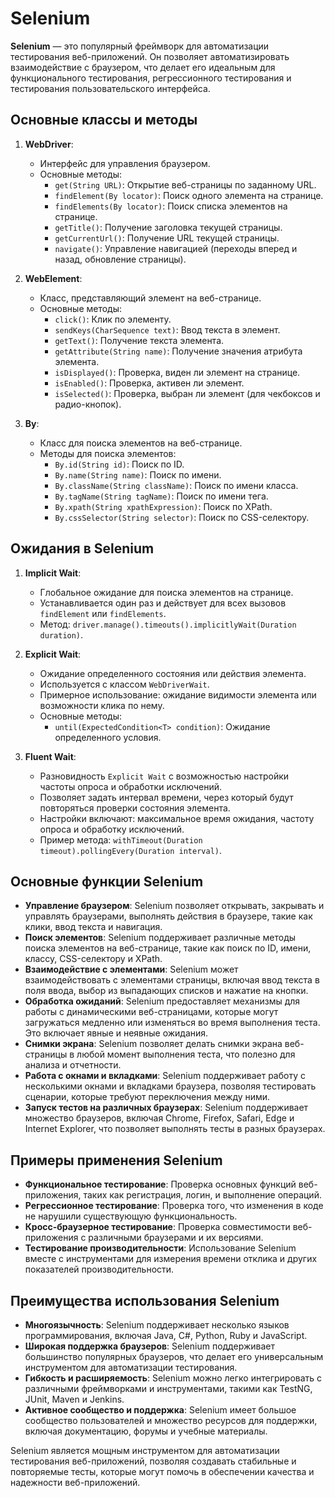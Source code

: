 # Selenium

**Selenium** — это популярный фреймворк для автоматизации тестирования веб-приложений. Он позволяет автоматизировать взаимодействие с браузером, что делает его идеальным для функционального тестирования, регрессионного тестирования и тестирования пользовательского интерфейса.

## Основные классы и методы

1. **WebDriver**:
   - Интерфейс для управления браузером.
   - Основные методы:
     - `get(String URL)`: Открытие веб-страницы по заданному URL.
     - `findElement(By locator)`: Поиск одного элемента на странице.
     - `findElements(By locator)`: Поиск списка элементов на странице.
     - `getTitle()`: Получение заголовка текущей страницы.
     - `getCurrentUrl()`: Получение URL текущей страницы.
     - `navigate()`: Управление навигацией (переходы вперед и назад, обновление страницы).

2. **WebElement**:
   - Класс, представляющий элемент на веб-странице.
   - Основные методы:
     - `click()`: Клик по элементу.
     - `sendKeys(CharSequence text)`: Ввод текста в элемент.
     - `getText()`: Получение текста элемента.
     - `getAttribute(String name)`: Получение значения атрибута элемента.
     - `isDisplayed()`: Проверка, виден ли элемент на странице.
     - `isEnabled()`: Проверка, активен ли элемент.
     - `isSelected()`: Проверка, выбран ли элемент (для чекбоксов и радио-кнопок).

3. **By**:
   - Класс для поиска элементов на веб-странице.
   - Методы для поиска элементов:
     - `By.id(String id)`: Поиск по ID.
     - `By.name(String name)`: Поиск по имени.
     - `By.className(String className)`: Поиск по имени класса.
     - `By.tagName(String tagName)`: Поиск по имени тега.
     - `By.xpath(String xpathExpression)`: Поиск по XPath.
     - `By.cssSelector(String selector)`: Поиск по CSS-селектору.

## Ожидания в Selenium

1. **Implicit Wait**:
   - Глобальное ожидание для поиска элементов на странице.
   - Устанавливается один раз и действует для всех вызовов `findElement` или `findElements`.
   - Метод: `driver.manage().timeouts().implicitlyWait(Duration duration)`.

2. **Explicit Wait**:
   - Ожидание определенного состояния или действия элемента.
   - Используется с классом `WebDriverWait`.
   - Примерное использование: ожидание видимости элемента или возможности клика по нему.
   - Основные методы: 
     - `until(ExpectedCondition<T> condition)`: Ожидание определенного условия.

3. **Fluent Wait**:
   - Разновидность `Explicit Wait` с возможностью настройки частоты опроса и обработки исключений.
   - Позволяет задать интервал времени, через который будут повторяться проверки состояния элемента.
   - Настройки включают: максимальное время ожидания, частоту опроса и обработку исключений.
   - Пример метода: `withTimeout(Duration timeout).pollingEvery(Duration interval)`.

## Основные функции Selenium

- **Управление браузером**: Selenium позволяет открывать, закрывать и управлять браузерами, выполнять действия в браузере, такие как клики, ввод текста и навигация.
- **Поиск элементов**: Selenium поддерживает различные методы поиска элементов на веб-странице, такие как поиск по ID, имени, классу, CSS-селектору и XPath.
- **Взаимодействие с элементами**: Selenium может взаимодействовать с элементами страницы, включая ввод текста в поля ввода, выбор из выпадающих списков и нажатие на кнопки.
- **Обработка ожиданий**: Selenium предоставляет механизмы для работы с динамическими веб-страницами, которые могут загружаться медленно или изменяться во время выполнения теста. Это включает явные и неявные ожидания.
- **Снимки экрана**: Selenium позволяет делать снимки экрана веб-страницы в любой момент выполнения теста, что полезно для анализа и отчетности.
- **Работа с окнами и вкладками**: Selenium поддерживает работу с несколькими окнами и вкладками браузера, позволяя тестировать сценарии, которые требуют переключения между ними.
- **Запуск тестов на различных браузерах**: Selenium поддерживает множество браузеров, включая Chrome, Firefox, Safari, Edge и Internet Explorer, что позволяет выполнять тесты в разных браузерах.

## Примеры применения Selenium

- **Функциональное тестирование**: Проверка основных функций веб-приложения, таких как регистрация, логин, и выполнение операций.
- **Регрессионное тестирование**: Проверка того, что изменения в коде не нарушили существующую функциональность.
- **Кросс-браузерное тестирование**: Проверка совместимости веб-приложения с различными браузерами и их версиями.
- **Тестирование производительности**: Использование Selenium вместе с инструментами для измерения времени отклика и других показателей производительности.

## Преимущества использования Selenium

- **Многоязычность**: Selenium поддерживает несколько языков программирования, включая Java, C#, Python, Ruby и JavaScript.
- **Широкая поддержка браузеров**: Selenium поддерживает большинство популярных браузеров, что делает его универсальным инструментом для автоматизации тестирования.
- **Гибкость и расширяемость**: Selenium можно легко интегрировать с различными фреймворками и инструментами, такими как TestNG, JUnit, Maven и Jenkins.
- **Активное сообщество и поддержка**: Selenium имеет большое сообщество пользователей и множество ресурсов для поддержки, включая документацию, форумы и учебные материалы.

Selenium является мощным инструментом для автоматизации тестирования веб-приложений, позволяя создавать стабильные и повторяемые тесты, которые могут помочь в обеспечении качества и надежности веб-приложений.
